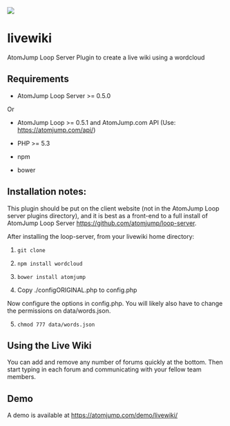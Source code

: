 <img src="https://atomjump.com/images/logo80.png">

# livewiki
AtomJump Loop Server Plugin to create a live wiki using a wordcloud


## Requirements

* AtomJump Loop Server >= 0.5.0

Or

* AtomJump Loop >= 0.5.1 and AtomJump.com API (Use: https://atomjump.com/api/)

* PHP >= 5.3
* npm
* bower


## Installation notes:

This plugin should be put on the client website (not in the AtomJump Loop server plugins directory), and it is best as a front-end to a full install of AtomJump Loop Server https://github.com/atomjump/loop-server. 

After installing the loop-server, from your livewiki home directory:

1. `git clone `
        
2. `npm install wordcloud`

3. `bower install atomjump`

4. Copy ./configORIGINAL.php to config.php

Now configure the options in config.php. You will likely also have to change the permissions on data/words.json.

5. `chmod 777 data/words.json`


## Using the Live Wiki

You can add and remove any number of forums quickly at the bottom. Then start typing in each forum and communicating with your fellow
team members.


## Demo

A demo is available at https://atomjump.com/demo/livewiki/
